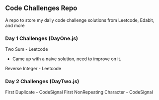 ## Code Challenges Repo

A repo to store my daily code challenge solutions from Leetcode, Edabit, and more

### Day 1 Challenges (DayOne.js)

Two Sum - Leetcode

 - Came up with a naive solution, need to improve on it.

Reverse Integer - Leetcode

### Day 2 Challenges (DayTwo.js)

First Duplicate - CodeSignal
First NonRepeating Character - CodeSignal
